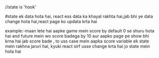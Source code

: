 //state is 'hook'

#state ek data hota hai, react ess data ka khayal rakhta hai,jab bhi ye data change hota hai,react page ko
updata krta hai

example:-maan lete hai aapke game mein score by default 0  se shuru hota hai and future mein wo score badega
by 10 aur aapko page pe show bhi krna hai jab score bade , to uss case mein aapka score variable ek state mein
rakhna jaruri hai, kyuki react sirf usse change krta hai jo state mein hota hai

